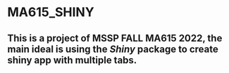# MA615_SHINY

## This is a project of MSSP FALL MA615 2022, the main ideal is using the *Shiny* package to create shiny app with multiple tabs.
